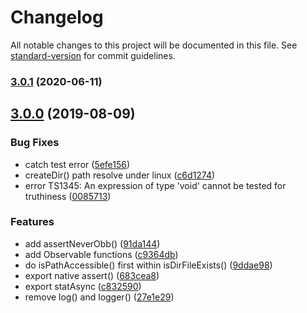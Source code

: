 # Changelog

All notable changes to this project will be documented in this file. See [standard-version](https://github.com/conventional-changelog/standard-version) for commit guidelines.

### [3.0.1](https://github.com/waitingsong/npm-base/compare/v3.0.0...v3.0.1) (2020-06-11)

## [3.0.0](https://github.com/waitingsong/node-rxwalker/compare/v2.2.0...v3.0.0) (2019-08-09)


### Bug Fixes

* catch test error ([5efe156](https://github.com/waitingsong/node-rxwalker/commit/5efe156))
* createDir() path resolve under linux ([c6d1274](https://github.com/waitingsong/node-rxwalker/commit/c6d1274))
* error TS1345: An expression of type 'void' cannot be tested for truthiness ([0085713](https://github.com/waitingsong/node-rxwalker/commit/0085713))


### Features

* add assertNeverObb() ([91da144](https://github.com/waitingsong/node-rxwalker/commit/91da144))
* add Observable functions ([c9364db](https://github.com/waitingsong/node-rxwalker/commit/c9364db))
* do isPathAccessible() first within isDirFileExists() ([9ddae98](https://github.com/waitingsong/node-rxwalker/commit/9ddae98))
* export native assert() ([683cea8](https://github.com/waitingsong/node-rxwalker/commit/683cea8))
* export statAsync ([c832590](https://github.com/waitingsong/node-rxwalker/commit/c832590))
* remove log() and logger() ([27e1e29](https://github.com/waitingsong/node-rxwalker/commit/27e1e29))

